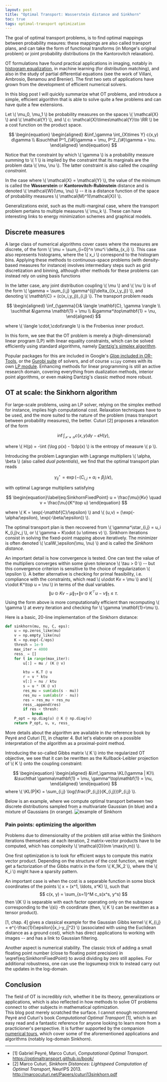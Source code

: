 ```yaml
---
layout: post
title: "Optimal Transport: Wasserstein distance and Sinkhorn"
toc: true
tags: optimal-transport optimization
---
```



The goal of optimal transport problems, is to find optimal mappings between probability meaures: these mappings are also called transport plans, and can take the form of functional transforms (in Monge's original problem) or joint probability distributions (in the Kantorovitch relaxation).

<!-- more -->

OT formulations have found practical applications in imaging, notably in [histogram equalization](https://twitter.com/gabrielpeyre/status/1013663602514030592?lang=en), in machine learning (for distribution matching), and also in the study of partial differential equations (see the work of Villani, Ambrosio, Benamou and Brenier). The first two sets of applications have grown from the development of efficient numerical solvers.

In this blog post I will quickly summarize what OT problems, and introduce a simple, efficient algorithm that is able to solve quite a few problems and can have quite a few extensions.

Let \\( \mu_0, \mu_1 \\) be probability measures on the spaces \\( \mathcal{X} \\) and \\( \mathcal{Y} \\), and \\( c: \mathcal{X}\times\mathcal{Y}\to \RR \\) be a cost function on the product space.

$$
\begin{equation}
    \begin{aligned}
    &\inf_\gamma \int_{X\times Y} c(x,y) d\gamma  \\
    &\suchthat P^1_{\#}\gamma = \mu, P^2_{\#}\gamma = \nu.
    \end{aligned}
\end{equation}
$$

Notice that the constraint by which \\(  \gamma  \\) is a probability measure summing to \\(  1  \\) is implied by the constraint that its marginals are the problem data \\(  \mu, \nu  \\). The latter constraint is also called the _coupling constraint_.

In the case where \\(  \mathcal{X} = \mathcal{Y}  \\), the value of the minimum is called the **Wasserstein** or **Kantorovitch-Rubinstein** distance and is denoted \\(  \mathcal{W}(\mu, \nu)  \\) -- it is a distance function of the space of probability measures \\(  \mathcal{M}^1(\mathcal{X})  \\).

Generalizations exist, such as the multi-marginal case, where the transport problem pertains to multiple measures \\(  \mu_k  \\).
These can have interesting links to energy minimization schemes and graphical models.

## Discrete measures

A large class of numerical algorithms cover cases where the measures are discrete, of the form \\(  \mu = \sum_{i=0}^n \mu^i \delta_{x_i}  \\). This case also represents histograms, where the \\(  x_i  \\) correspond to the histogram bins. Applying these methods to continuous-space problems (with density-based measures for instance) involves intermediary steps such as grid discretization and binning, although other methods for these problems can instead rely on using basis functions

In the latter case, any joint distribution coupling \\(  \mu  \\) and \\(  \nu  \\) is of the form \\(  \gamma = \sum_{i,j} \gamma^{ij}\delta_{(x_i,y_j)}  \\), and denoting \\(  \mathbf{C} = (c(x_i,y_j))_{i,j}  \\). The transport problem reads

$$
\begin{aligned}
    \inf_{\gamma}{}& \langle \mathbf{C}, \gamma \rangle  \\
    \suchthat &\gamma \mathbf{1} = \mu \\
    &\gamma^\top\mathbf{1} = \nu,
\end{aligned}
$$

where \\(  \langle \cdot,\cdot\rangle  \\) is the Frobenius inner product.

In this form, we see that the OT problem is merely a (high-dimensional) linear program (LP) with linear equality constraints, which can be solved efficiently using standard algorithms, namely [Dantzig's simplex algorithm](https://en.wikipedia.org/wiki/Simplex_algorithm).

Popular packages for this are included in Google's [_Glop_ included in OR-Tools](https://developers.google.com/optimization/lp/glop), or the [Gurobi suite](https://www.gurobi.com/) of solvers, and of course `scipy` comes with its own [LP module](https://www.gurobi.com/).
Enhancing methods for linear programming is still an active research domain, covering everything from dualization methods, interior point algorithms, or even making Dantzig's classic method more robust.


## OT at scale: the Sinkhorn algorithm

For large-scale problems, using an LP solver, relying on the simplex method for instance, implies high computational cost.
Relaxation techniques have to be used, and the more suited to the nature of the problem (mass transport between probability measures), the better. Cuturi [2] proposes a relaxation of the form

$$
\begin{equation}
    \inf \int_{\mathcal{X}\times \mathcal{Y}} c(x,y)d\gamma - \epsilon H(\gamma),
\end{equation}
$$

where \\(  H(p) = -\int (\log p(x) - 1)dp(x)  \\) is the entropy of measure \\(  p  \\).


Introducing the problem Lagrangian with Lagrange multipliers \\( \alpha, \beta \\) (also called *dual potentials*), we find that the optimal transport plan reads

$$
    \gamma^\star_{ij} = \exp(-(C_{i,j} + \alpha_i + \beta_j)/\epsilon),
$$

with optimal Lagrange multipliers satisfying

$$
\begin{equation}\label{eq:SinkhornFixedPoint}
    u = \frac{\mu}{Kv}
    \quad v = \frac{\nu}{K^\top u}
\end{equation}
$$

where \\(  K = \exp(-\mathbf{C}/\epsilon)  \\) and \\( (u,v) = (\exp(-\alpha/\epsilon), \exp(-\beta/\epsilon))  \\).

The optimal transport plan is then recovered from \\(  \gamma^\star_{i,j} = u_i K_{i,j}v_j  \\), or \\(  \gamma = K\odot (u \otimes v)  \\).
Sinkhorn iterations consist in solving the fixed-point mapping above iteratively.
The minimizer is often denoted \\(  \calW_\epsilon(\mu, \nu)  \\) and is called the *Sinkhorn distance*.

An important detail is how convergence is tested. One can test the value of the multipliers converges within some given tolerance \\(  \tau > 0  \\) -- but this convergence criterion is sensitive to the choice of regularization \\(  \epsilon  \\).
A better alternative is checking for primal feasibility, i.e. compliance with the constraints, which read \\( u\odot Kv = \mu  \\) and \\(  v\odot K^\top u = \nu  \\) in terms of the dual variables.
$$
\begin{equation}
    \| u\odot Kv - \mu \|_1 + \| v\odot K^\top u - \nu \|_1 \leq \tau.
\end{equation}
$$
Using the form above is more computationally efficient than recomputing \\(  \gamma  \\) at every iteration and checking for \\( \gamma \mathbf{1}=\mu \\).

Here is a basic, 20-line implementation of the Sinkhorn distance:

```python
def sinkhorn(mu, nu, C, eps):
    u = np.zeros_like(mu)
    v = np.empty_like(nu)
    K = np.exp(-C/eps)
    thresh = 1e-9
    max_iter = 4000
    ress_ = []
    for t in range(max_iter):
        u[:] = mu / (K @ v)

        ktu = K.T @ u
        r = v * ktu
        v[:] = nu / ktu
        s = u * (K @ v)
        res_mu = sum(abs(s - mu))
        res_nu = sum(abs(r - nu))
        res = res_mu + res_nu
        ress_.append(res)
        if res < thresh:
            break
    P_opt = np.diag(u) @ K @ np.diag(v)
    return P_opt, u, v, ress_
```

More details about the algorithm are available in *the* reference book by Peyré and Cuturi [1], in chapter 4.
But let's elaborate on a possible interpretation of the algorithm as a proximal-point method.

Introducing the so-called Gibbs matrix \\(  K  \\) into the regularized OT objective, we see that it can be rewritten as the Kullback-Leibler projection of \\(  K  \\) onto the coupling constraint:

$$
\begin{equation}
\begin{aligned}
    &\inf_\gamma \KL(\gamma | K)\\ &\suchthat  \gamma\mathbf{1} = \mu, \gamma^\top\mathbf{1} = \nu,
\end{aligned}
\end{equation}
$$
where \\(   \KL(P|K) = \sum_{i,j} \log(\frac{P_{i,j}}{K_{i,j}})P_{i,j}  \\).

Below is an example, where we compute optimal transport between two discrete distributions sampled from a multivariate Gaussian (in blue) and a mixture of Gaussians (in orange).
![example of Sinkhorn](/sinkhorn_example.png)

### Pain points: optimizing the algorithm

Problems due to dimensionality of the problem still arise within the Sinkhorn iterations themselves: at each iteration, 2 matrix-vector products have to be computed, which has complexity \\(  \mathcal{O}(nm \max(n,m)) \\).

One first optimization is to look for efficient ways to compute this matrix vector product. Depending on the structure of the cost function, we might get a factorization of the Gibbs matrix in the form \\(  K_1K_2  \\), where the \\(  K_i  \\) might have a sparsity pattern.

An important case is when the cost is a separable function in some block coordinates of the points \\(  x = (x^1, \ldots, x^K) \\), such that
$$
    c(x, y) = \sum_{s=1}^M c_s(x^s, y^s)
$$
then  \\(K \\) is separable with each factor operating only on the subspace corresponding to the  \\(s\\) -th coordinate (then,  \\( K \\) can be rewritten as a tensor product).

[1, chap. 4] gives a classical example for the Gaussian Gibbs kernel \\(  K_{i,j} = e^{-\frac{1}{\epsilon}\|x_i-y_j\|^2}  \\) (associated with using the Euclidean distance as a ground cost), which has direct applications to working with images -- and has a link to Gaussian filtering.

Another aspect is numerical stability. The classic trick of adding a small floating point number (close to floating point precision) in \eqref{eq:SinkhornFixedPoint} to avoid dividing by zero still applies. For additional robustness, one can use the logsumexp trick to instead carry out the updates in the log-domain.

## Conclusion

The field of OT is incredibly rich, whether it be its theory, generalizations or applications, which is also reflected in how methods to solve OT problems connect to other subjects in mathematical optimization.  
This blog post merely scratched the surface. I cannot enough recommend Peyré and Cuturi's book _Computational Optimal Transport_ [1], which is an easy read and a fantastic reference for anyone looking to learn more from a practicioner's perspective. It is further supported by the companion [numerical tours](https://www.numerical-tours.com/python/), which cover some of the aforementioned applications and algorithms (notably log-domain Sinkhorn).


---

* [1] Gabriel Peyré, Marco Cuturi, _Computational Optimal Transport_. <https://optimaltransport.github.io/book/>
* [2] Marco Cuturi, _Sinkhorn Distances: Lightspeed Computation of Optimal Transport_, NeurIPS 2013. <http://marcocuturi.net/Papers/cuturi13sinkhorn.pdf>
